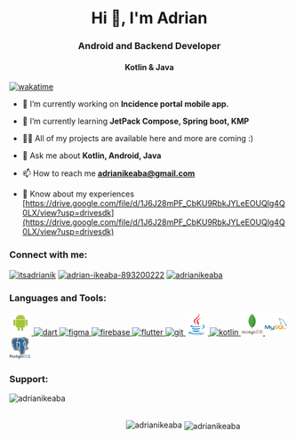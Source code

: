 <h1 align="center">Hi 👋, I'm Adrian</h1>
<h3 align="center">Android and Backend Developer</h3>
<h4 align="center">Kotlin & Java</h4>

[![wakatime](https://wakatime.com/badge/user/14e637ea-356f-4bea-94e2-c4d83aeeef35.svg)](https://wakatime.com/@14e637ea-356f-4bea-94e2-c4d83aeeef35)

- 🔭 I’m currently working on **Incidence portal mobile app.**

- 🌱 I’m currently learning **JetPack Compose, Spring boot, KMP**

- 👨‍💻 All of my projects are available here and more are coming :)

- 💬 Ask me about **Kotlin, Android, Java**

- 📫 How to reach me **adrianikeaba@gmail.com**

- 📄 Know about my experiences [https://drive.google.com/file/d/1J6J28mPF_CbKU9RbkJYLeEOUQlg4Q0LX/view?usp=drivesdk](https://drive.google.com/file/d/1J6J28mPF_CbKU9RbkJYLeEOUQlg4Q0LX/view?usp=drivesdk)

<h3 align="left">Connect with me:</h3>
<p align="left">
<a href="https://twitter.com/adrianIkeaba" target="blank"><img align="center" src="https://raw.githubusercontent.com/rahuldkjain/github-profile-readme-generator/master/src/images/icons/Social/twitter.svg" alt="itsadrianik" height="30" width="40" /></a>
<a href="https://linkedin.com/in/adrian-ikeaba-893200222" target="blank"><img align="center" src="https://raw.githubusercontent.com/rahuldkjain/github-profile-readme-generator/master/src/images/icons/Social/linked-in-alt.svg" alt="adrian-ikeaba-893200222" height="30" width="40" /></a>
<a href="https://instagram.com/adrianikeaba" target="blank"><img align="center" src="https://raw.githubusercontent.com/rahuldkjain/github-profile-readme-generator/master/src/images/icons/Social/instagram.svg" alt="adrianikeaba" height="30" width="40" /></a>
</p>

<h3 align="left">Languages and Tools:</h3>
<p align="left"> <a href="https://developer.android.com" target="_blank" rel="noreferrer"> <img src="https://raw.githubusercontent.com/devicons/devicon/master/icons/android/android-original-wordmark.svg" alt="android" width="40" height="40"/> </a> <a href="https://dart.dev" target="_blank" rel="noreferrer"> <img src="https://www.vectorlogo.zone/logos/dartlang/dartlang-icon.svg" alt="dart" width="40" height="40"/> </a> <a href="https://www.figma.com/" target="_blank" rel="noreferrer"> <img src="https://www.vectorlogo.zone/logos/figma/figma-icon.svg" alt="figma" width="40" height="40"/> </a> <a href="https://firebase.google.com/" target="_blank" rel="noreferrer"> <img src="https://www.vectorlogo.zone/logos/firebase/firebase-icon.svg" alt="firebase" width="40" height="40"/> </a> <a href="https://flutter.dev" target="_blank" rel="noreferrer"> <img src="https://www.vectorlogo.zone/logos/flutterio/flutterio-icon.svg" alt="flutter" width="40" height="40"/> </a> <a href="https://git-scm.com/" target="_blank" rel="noreferrer"> <img src="https://www.vectorlogo.zone/logos/git-scm/git-scm-icon.svg" alt="git" width="40" height="40"/> </a> <a href="https://www.java.com" target="_blank" rel="noreferrer"> <img src="https://raw.githubusercontent.com/devicons/devicon/master/icons/java/java-original.svg" alt="java" width="40" height="40"/> </a> <a href="https://kotlinlang.org" target="_blank" rel="noreferrer"> <img src="https://www.vectorlogo.zone/logos/kotlinlang/kotlinlang-icon.svg" alt="kotlin" width="40" height="40"/> </a> <a href="https://www.mongodb.com/" target="_blank" rel="noreferrer"> <img src="https://raw.githubusercontent.com/devicons/devicon/master/icons/mongodb/mongodb-original-wordmark.svg" alt="mongodb" width="40" height="40"/> </a> <a href="https://www.mysql.com/" target="_blank" rel="noreferrer"> <img src="https://raw.githubusercontent.com/devicons/devicon/master/icons/mysql/mysql-original-wordmark.svg" alt="mysql" width="40" height="40"/> </a> <a href="https://www.postgresql.org" target="_blank" rel="noreferrer"> <img src="https://raw.githubusercontent.com/devicons/devicon/master/icons/postgresql/postgresql-original-wordmark.svg" alt="postgresql" width="40" height="40"/> </a> </p>

<h3 align="left">Support:</h3>
<p><a href="https://www.buymeacoffee.com/adrianikeaba"> <img align="left" src="https://cdn.buymeacoffee.com/buttons/v2/default-yellow.png" height="50" width="210" alt="adrianikeaba" /></a></p><br><br>

<p><img align="left" src="https://github-readme-stats.vercel.app/api/top-langs?username=adrianikeaba&show_icons=true&locale=en&layout=compact" alt="adrianikeaba" /></p>

<p>&nbsp;<img align="center" src="https://github-readme-stats.vercel.app/api?username=adrianikeaba&show_icons=true&locale=en" alt="adrianikeaba" /></p>
